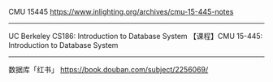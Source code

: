 CMU 15445
https://www.inlighting.org/archives/cmu-15-445-notes

---

UC Berkeley CS186: Introduction to Database System
【课程】CMU 15-445: Introduction to Database System

---

数据库「红书」
https://book.douban.com/subject/2256069/

